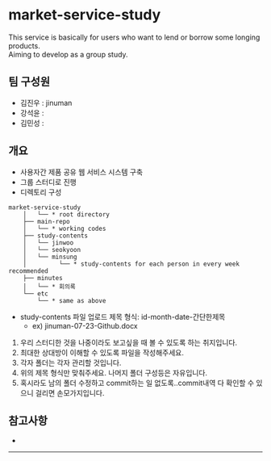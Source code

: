 # market-service-study
This service is basically for users who want to lend or borrow some longing products.  
Aiming to develop as a group study.

## 팀 구성원
- 김진우 : jinuman
- 강석윤 : 
- 김민성 : 

## 개요

- 사용자간 제품 공유 웹 서비스 시스템 구축
- 그룹 스터디로 진행
- 디렉토리 구성
```
market-service-study
    │   └── * root directory
    ├── main-repo
    │   └── * working codes
    ├── study-contents
    │   └── jinwoo 
    │   └── seokyoon
    │   └── minsung
    │         └── * study-contents for each person in every week recommended
    ├── minutes
    │	└── * 회의록
    └── etc
        └── * same as above
```
* study-contents 파일 업로드 제목 형식: id-month-date-간단한제목
	* ex) jinuman-07-23-Github.docx
1. 우리 스터디한 것을 나중이라도 보고싶을 때 볼 수 있도록 하는 취지입니다.
2. 최대한 상대방이 이해할 수 있도록 파일을 작성해주세요.
3. 각자 폴더는 각자 관리할 것입니다. 
4. 위의 제목 형식만 맞춰주세요. 나머지 폴더 구성등은 자유입니다. 
5. 혹시라도 남의 폴더 수정하고 commit하는 일 없도록..commit내역 다 확인할 수 있으니 걸리면 손모가지입니다.
## 참고사항
-
---
